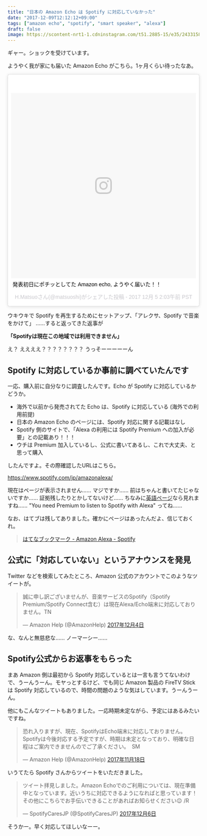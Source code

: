 ```yaml
---
title: "日本の Amazon Echo は Spotify に対応していなかった"
date: "2017-12-09T12:12:12+09:00"
tags: ["amazon echo", "spotify", "smart speaker", "alexa"]
draft: false
image: https://scontent-nrt1-1.cdninstagram.com/t51.2885-15/e35/24331588_343785209428928_2585652346067353600_n.jpg
---
```


ギャー。ショックを受けています。

ようやく我が家にも届いた Amazon Echo がこちら。1ヶ月くらい待ったなあ。

<div class="embed">
<blockquote class="instagram-media" data-instgrm-captioned data-instgrm-version="7" style=" background:#FFF; border:0; border-radius:3px; box-shadow:0 0 1px 0 rgba(0,0,0,0.5),0 1px 10px 0 rgba(0,0,0,0.15); margin: 1px; max-width:658px; padding:0; width:99.375%; width:-webkit-calc(100% - 2px); width:calc(100% - 2px);"><div style="padding:8px;"> <div style=" background:#F8F8F8; line-height:0; margin-top:40px; padding:50.0% 0; text-align:center; width:100%;"> <div style=" background:url(data:image/png;base64,iVBORw0KGgoAAAANSUhEUgAAACwAAAAsCAMAAAApWqozAAAABGdBTUEAALGPC/xhBQAAAAFzUkdCAK7OHOkAAAAMUExURczMzPf399fX1+bm5mzY9AMAAADiSURBVDjLvZXbEsMgCES5/P8/t9FuRVCRmU73JWlzosgSIIZURCjo/ad+EQJJB4Hv8BFt+IDpQoCx1wjOSBFhh2XssxEIYn3ulI/6MNReE07UIWJEv8UEOWDS88LY97kqyTliJKKtuYBbruAyVh5wOHiXmpi5we58Ek028czwyuQdLKPG1Bkb4NnM+VeAnfHqn1k4+GPT6uGQcvu2h2OVuIf/gWUFyy8OWEpdyZSa3aVCqpVoVvzZZ2VTnn2wU8qzVjDDetO90GSy9mVLqtgYSy231MxrY6I2gGqjrTY0L8fxCxfCBbhWrsYYAAAAAElFTkSuQmCC); display:block; height:44px; margin:0 auto -44px; position:relative; top:-22px; width:44px;"></div></div> <p style=" margin:8px 0 0 0; padding:0 4px;"> <a href="https://www.instagram.com/p/BcUQWzGBfhO/" style=" color:#000; font-family:Arial,sans-serif; font-size:14px; font-style:normal; font-weight:normal; line-height:17px; text-decoration:none; word-wrap:break-word;" target="_blank">発表初日にポチッとしてた Amazon echo, ようやく届いた！！</a></p> <p style=" color:#c9c8cd; font-family:Arial,sans-serif; font-size:14px; line-height:17px; margin-bottom:0; margin-top:8px; overflow:hidden; padding:8px 0 7px; text-align:center; text-overflow:ellipsis; white-space:nowrap;">H.Matsuoさん(@matsuoshi)がシェアした投稿 - <time style=" font-family:Arial,sans-serif; font-size:14px; line-height:17px;" datetime="2017-12-05T10:03:01+00:00">2017 12月 5 2:03午前 PST</time></p></div></blockquote> <script async defer src="//platform.instagram.com/en_US/embeds.js"></script>
</div>


ウキウキで Spotify を再生するためにセットアップ、「アレクサ、Spotify で音楽をかけて」 ……すると返ってきた返事が

**「Spotifyは現在この地域では利用できません」**

え？ ええええ？？？？？？？？ うっそーーーーーん

## Spotify に対応しているか事前に調べていたんです

一応、購入前に自分なりに調査したんです。Echo が Spotify に対応しているかどうか。

- 海外で以前から発売されてた Echo は、Spotify に対応している (海外での利用前提)
- 日本の Amazon Echo のページには、Spotify 対応に関する記載はなし
- Spotify 側のサイトで、「Alexa の利用には Spotify Premium への加入が必要」との記載あり！！！
- ウチは Premium 加入しているし、公式に書いてあるし、これで大丈夫、と思って購入

したんですよ。その際確認したURLはこちら。

<https://www.spotify.com/jp/amazonalexa/>

現在はページが表示されません…… マジですか…… 前はちゃんと書いてたじゃないですか…… 証拠残したりとかしてないけど…… ちなみに[英語ページ](https://www.spotify.com/us/amazonalexa/)なら見れますね…… "You need Premium to listen to Spotify with Alexa" ってね……

なお、はてブは残してありました。確かにページはあったんだよ、信じておくれ。

> [はてなブックマーク - Amazon Alexa - Spotify](http://b.hatena.ne.jp/entry/s/www.spotify.com/jp/amazonalexa/)

## 公式に「対応していない」というアナウンスを発見

Twitter などを検索してみたところ、Amazon 公式のアカウントでこのようなツイートが。

<div class="embed">
<blockquote class="twitter-tweet" data-lang="ja"><p lang="ja" dir="ltr">誠に申し訳ございませんが、音楽サービスのSpotify（Spotify Premium/Spotify Connect含む）は現在Alexa/Echo端末に対応しておりません。TN</p>&mdash; Amazon Help (@AmazonHelp) <a href="https://twitter.com/AmazonHelp/status/937520194720845824?ref_src=twsrc%5Etfw">2017年12月4日</a></blockquote>
</div>

な、なんと無慈悲な…… ノーマーシー……

## Spotify公式からお返事をもらった

まあ Amazon 側は最初から Spotify 対応しているとは一言も言うてないわけで、うーんうーん。モヤっとするけど、でも同じ Amazon 製品の FireTV Stick は Spotify 対応しているので、時間の問題のような気はしています。うーんうーん。

他にもこんなツイートもありました。一応時期未定ながら、予定にはあるみたいですね。

<div class="embed">
<blockquote class="twitter-tweet" data-lang="ja"><p lang="ja" dir="ltr">恐れ入りますが、現在、SpotifyはEcho端末に対応しておりません。Spotifyは今後対応する予定ですが、時期は未定となっており、明確な日程はご案内できませんのでご了承ください。　SM</p>&mdash; Amazon Help (@AmazonHelp) <a href="https://twitter.com/AmazonHelp/status/932027961200599042?ref_src=twsrc%5Etfw">2017年11月18日</a></blockquote>
<script async src="https://platform.twitter.com/widgets.js" charset="utf-8"></script>
</div>

いうてたら Spotify さんからツイートをいただきました。

<blockquote class="twitter-tweet" data-lang="ja"><p lang="ja" dir="ltr">ツイート拝見しました。Amazon Echoでのご利用については、現在準備中となっています。近いうちに対応できるようになればと思っています！その他にこちらでお手伝いできることがあればお知らせください😉 /R</p>&mdash; SpotifyCaresJP (@SpotifyCaresJP) <a href="https://twitter.com/SpotifyCaresJP/status/938346596416327681?ref_src=twsrc%5Etfw">2017年12月6日</a></blockquote>
<script async src="https://platform.twitter.com/widgets.js" charset="utf-8"></script>

そうかー。早く対応してほしいなーー。

